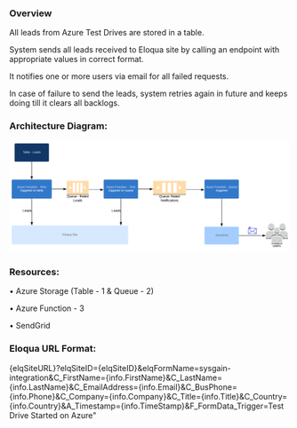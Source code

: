 
### Overview
All leads from Azure Test Drives are stored in a table. 

System sends all leads received to Eloqua site by calling an endpoint with appropriate values in correct format.

It notifies one or more users via email for all failed requests. 

In case of failure to send the leads, system retries again in future and keeps doing till it clears all backlogs. 

### Architecture Diagram:
![Alt text](intgration.png?raw=true "Architecture Diagram")

### Resources:
•	Azure Storage (Table - 1 & Queue - 2)

•	Azure Function - 3

•	SendGrid

### Eloqua URL Format:  
{elqSiteURL}?elqSiteID={elqSiteID}&elqFormName=sysgain-integration&C_FirstName={info.FirstName}&C_LastName={info.LastName}&C_EmailAddress={info.Email}&C_BusPhone={info.Phone}&C_Company={info.Company}&C_Title={info.Title}&C_Country={info.Country}&A_Timestamp={info.TimeStamp}&F_FormData_Trigger=Test Drive Started on Azure"
